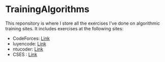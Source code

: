# TrainingAlgorithms

This reponsitory is where I store all the exercises I've done on algorithmic training sites.
It includes exercises at the following sites:
- CodeForces: [Link](https://codeforces.com/profile/BrisS)
- luyencode: [Link]([https://oj.luyencode.net/user-home](https://luyencode.net/problems/))
- ntucoder: [Link](http://ntucoder.net/)
- CSES : [Link](https://cses.fi/problemset/)

